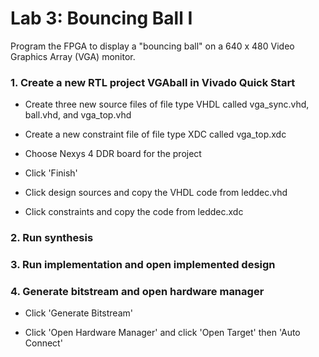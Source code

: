# Lab 3: Bouncing Ball I

Program the FPGA to display a "bouncing ball" on a 640 x 480 Video Graphics Array (VGA) monitor.

### 1. Create a new RTL project VGAball in Vivado Quick Start

* Create three new source files of file type VHDL called vga_sync.vhd, ball.vhd, and vga_top.vhd

* Create a new constraint file of file type XDC called vga_top.xdc

* Choose Nexys 4 DDR board for the project

* Click 'Finish'

* Click design sources and copy the VHDL code from leddec.vhd

* Click constraints and copy the code from leddec.xdc

### 2. Run synthesis

### 3. Run implementation and open implemented design

### 4. Generate bitstream and open hardware manager

* Click 'Generate Bitstream'

* Click 'Open Hardware Manager' and click 'Open Target' then 'Auto Connect'
